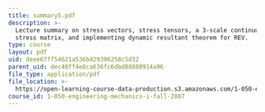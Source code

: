 ```yaml
---
title: summary5.pdf
description: >-
  Lecture summary on stress vectors, stress tensors, a 3-scale continuum model,
  stress matrix, and implementing dynamic resultant theorem for REV.
type: course
layout: pdf
uid: deee67ff54621a536b429396258c5d32
parent_uid: dec40ff4e8ca636fc6dbd88880914a96
file_type: application/pdf
file_location: >-
  https://open-learning-course-data-production.s3.amazonaws.com/1-050-engineering-mechanics-i-fall-2007/deee67ff54621a536b429396258c5d32_summary5.pdf
course_id: 1-050-engineering-mechanics-i-fall-2007
---
```

